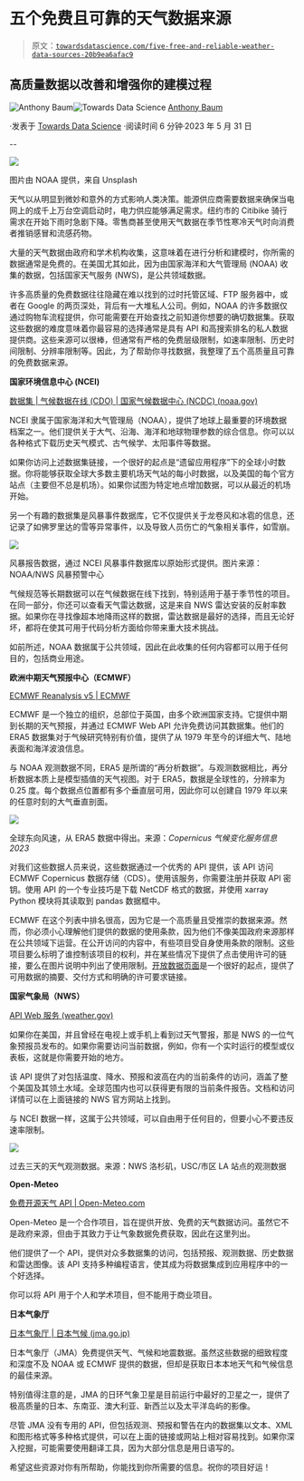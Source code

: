 # 五个免费且可靠的天气数据来源

> 原文：[`towardsdatascience.com/five-free-and-reliable-weather-data-sources-20b9ea6afac9`](https://towardsdatascience.com/five-free-and-reliable-weather-data-sources-20b9ea6afac9)

## 高质量数据以改善和增强你的建模过程

[](https://medium.com/@anthonybaum?source=post_page-----20b9ea6afac9--------------------------------)![Anthony Baum](https://medium.com/@anthonybaum?source=post_page-----20b9ea6afac9--------------------------------)[](https://towardsdatascience.com/?source=post_page-----20b9ea6afac9--------------------------------)![Towards Data Science](https://towardsdatascience.com/?source=post_page-----20b9ea6afac9--------------------------------) [Anthony Baum](https://medium.com/@anthonybaum?source=post_page-----20b9ea6afac9--------------------------------)

·发表于 [Towards Data Science](https://towardsdatascience.com/?source=post_page-----20b9ea6afac9--------------------------------) ·阅读时间 6 分钟·2023 年 5 月 31 日

--

![](img/6faf8540ef0bb93961ec58198dc451f3.png)

图片由 NOAA 提供，来自 Unsplash

天气以从明显到微妙和意外的方式影响人类决策。能源供应商需要数据来确保当电网上的成千上万台空调启动时，电力供应能够满足需求。纽约市的 Citibike 骑行需求在开始下雨时急剧下降。零售商甚至使用天气数据在季节性寒冷天气时向消费者推销感冒和流感药物。

大量的天气数据由政府和学术机构收集，这意味着在进行分析和建模时，你所需的数据通常是免费的。在美国尤其如此，因为由国家海洋和大气管理局 (NOAA) 收集的数据，包括国家天气服务 (NWS)，是公共领域数据。

许多高质量的免费数据往往隐藏在难以找到的过时托管区域、FTP 服务器中，或者在 Google 的两页深处，背后有一大堆私人公司。例如，NOAA 的许多数据仅通过购物车流程提供，你可能需要在开始查找之前知道你想要的确切数据集。获取这些数据的难度意味着你最容易的选择通常是具有 API 和高搜索排名的私人数据提供商。这些来源可以很棒，但通常有严格的免费层级限制，如速率限制、历史时间限制、分辨率限制等。因此，为了帮助你寻找数据，我整理了五个高质量且可靠的免费数据来源。

**国家环境信息中心 (NCEI)**

[数据集 | 气候数据在线 (CDO) | 国家气候数据中心 (NCDC) (noaa.gov)](https://www.ncei.noaa.gov/cdo-web/datasets)

NCEI 隶属于国家海洋和大气管理局（NOAA），提供了地球上最重要的环境数据档案之一。他们提供关于大气、沿海、海洋和地球物理参数的综合信息。你可以以各种格式下载历史天气模式、古气候学、太阳事件等数据。

如果你访问上述数据集链接，一个很好的起点是“遗留应用程序”下的全球小时数据。你将能够获取全球大多数主要机场天气站的每小时数据，以及美国的每个官方站点（主要但不总是机场）。如果你试图为特定地点增加数据，可以从最近的机场开始。

另一个有趣的数据集是风暴事件数据库，它不仅提供关于龙卷风和冰雹的信息，还记录了如佛罗里达的雪等异常事件，以及导致人员伤亡的气象相关事件，如雪崩。

![](img/f4a3f2f0c1acb3feb277cae955d4ad4c.png)

风暴报告数据，通过 NCEI 风暴事件数据库以原始形式提供。图片来源：NOAA/NWS 风暴预警中心

气候规范等长期数据可以在气候数据在线下找到，特别适用于基于季节性的项目。在同一部分，你还可以查看天气雷达数据，这是来自 NWS 雷达安装的反射率数据。如果你在寻找像超本地降雨这样的数据，雷达数据是最好的选择，而且无论好坏，都将在使其可用于代码分析方面给你带来重大技术挑战。

如前所述，NOAA 数据属于公共领域，因此在此收集的任何内容都可以用于任何目的，包括商业用途。

**欧洲中期天气预报中心（ECMWF）**

[ECMWF Reanalysis v5 | ECMWF](https://www.ecmwf.int/en/forecasts/dataset/ecmwf-reanalysis-v5)

ECMWF 是一个独立的组织，总部位于英国，由多个欧洲国家支持。它提供中期到长期的天气预报，并通过 ECMWF Web API 允许免费访问其数据集。他们的 ERA5 数据集对于气候研究特别有价值，提供了从 1979 年至今的详细大气、陆地表面和海洋波浪信息。

与 NOAA 观测数据不同，ERA5 是所谓的“再分析数据”。与观测数据相比，再分析数据本质上是模型插值的天气视图。对于 ERA5，数据是全球性的，分辨率为 0.25 度。每个数据点位置都有多个垂直层可用，因此你可以创建自 1979 年以来的任意时刻的大气垂直剖面。

![](img/3562b96fb6d20ee44507a313d2bda363.png)

全球东向风速，从 ERA5 数据中得出。来源：*Copernicus 气候变化服务信息 2023*

对我们这些数据人员来说，这些数据通过一个优秀的 API 提供，该 API 访问 ECMWF Copernicus 数据存储（CDS）。使用该服务，你需要注册并获取 API 密钥。使用 API 的一个专业技巧是下载 NetCDF 格式的数据，并使用 xarray Python 模块将其读取到 pandas 数据框中。

ECMWF 在这个列表中排名很高，因为它是一个高质量且受推崇的数据来源。然而，你必须小心理解他们提供的数据的使用条款，因为他们不像美国政府来源那样在公共领域下运营。在公开访问的内容中，有些项目受自身使用条款的限制。这些项目要么标明了谁控制该项目的权利，并在某些情况下提供了点击使用许可的链接，要么在图片说明中列出了使用限制。[开放数据页面](https://www.ecmwf.int/en/forecasts/datasets/open-data)是一个很好的起点，提供了可用数据的摘要、交付方式和明确的许可要求链接。

**国家气象局（NWS）**

[API Web 服务 (weather.gov)](https://www.weather.gov/documentation/services-web-api)

如果你在美国，并且曾经在电视上或手机上看到过天气警报，那是 NWS 的一位气象预报员发布的。如果你需要访问当前数据，例如，你有一个实时运行的模型或仪表板，这就是你需要开始的地方。

该 API 提供了对包括温度、降水、预报和波高在内的当前条件的访问，涵盖了整个美国及其领土水域。全球范围内也可以获得更有限的当前条件报告。文档和访问详情可以在上面链接的 NWS 官方网站上找到。

与 NCEI 数据一样，这属于公共领域，可以自由用于任何目的，但要小心不要违反速率限制。

![](img/65c91caa647d54870dc586596e3ed945.png)

过去三天的天气观测数据。来源：NWS 洛杉矶，USC/市区 LA 站点的观测数据

**Open-Meteo**

[免费开源天气 API | Open-Meteo.com](https://open-meteo.com/)

Open-Meteo 是一个合作项目，旨在提供开放、免费的天气数据访问。虽然它不是政府来源，但由于其致力于让气象数据免费获取，因此在这里列出。

他们提供了一个 API，提供对众多数据集的访问，包括预报、观测数据、历史数据和雷达图像。该 API 支持多种编程语言，使其成为将数据集成到应用程序中的一个好选择。

你可以将 API 用于个人和学术项目，但不能用于商业项目。

**日本气象厅**

[日本气象厅 | 日本气候 (jma.go.jp)](https://www.data.jma.go.jp/obd/stats/data/en/index.html)

日本气象厅（JMA）免费提供天气、气候和地震数据。虽然这些数据的细致程度和深度不及 NOAA 或 ECMWF 提供的数据，但却是获取日本本地天气和气候信息的最佳来源。

特别值得注意的是，JMA 的日环气象卫星是目前运行中最好的卫星之一，提供了极高质量的日本、东南亚、澳大利亚、新西兰以及太平洋岛屿的影像。

尽管 JMA 没有专用的 API，但包括观测、预报和警告在内的数据集以文本、XML 和图形格式等多种格式提供，可以在上面的链接或网站上相对容易找到。如果你深入挖掘，可能需要使用翻译工具，因为大部分信息是用日语写的。

希望这些资源对你有所帮助，你能找到你所需要的信息。祝你的项目好运！
